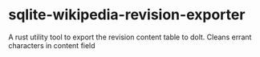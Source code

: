 # sqlite-wikipedia-revision-exporter
A rust utility tool to export the revision content table to dolt. Cleans errant characters in content field
